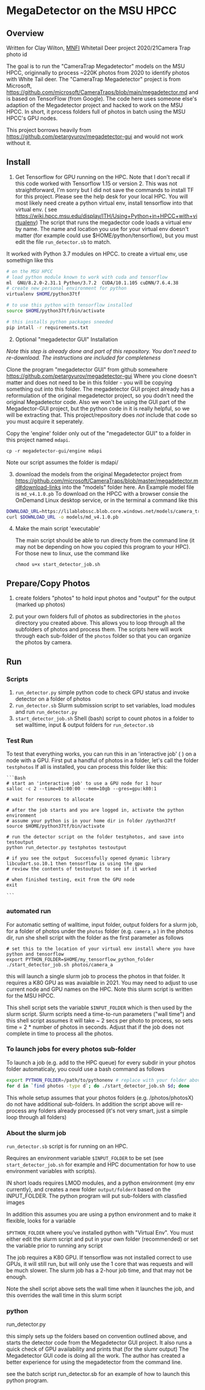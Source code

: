 # MegaDetector on the MSU HPCC

## Overview

Written for Clay Wilton, [MNFI](https://mnfi.anr.msu.edu/) Whitetail Deer project 2020/21Camera Trap photo id

The goal is to run the "CameraTrap Megadetector" models on the MSU HPCC, originnally to process  ~220K photos from 2020 to 
identify photos with White Tail deer.    The "CameraTrap Megadetector"  project is from Microsoft, https://github.com/microsoft/CameraTraps/blob/main/megadetector.md and is based on TensorFlow (from Google).   The code here uses someone else's adaption of 
the Megadetector project and hacked to work on the MSU HPCC.   In short, it process folders full of photos in batch using the MSU HPCC's GPU nodes.  

This project borrows heavily from https://github.com/petargyurov/megadetector-gui and would not work without it.  

## Install

1. Get Tensorflow for GPU running on the HPC.   Note that I don't recall if this code worked with Tensorflow 1.15 or version 2.   This was not straightforward, I'm sorry but I did not save the commands to install TF for this project. Please see the help desk for your local HPC.  You will most likely need create a python virtual env, install tensorflow into that virtual env.  ( see https://wiki.hpcc.msu.edu/display/ITH/Using+Python+in+HPCC+with+virtualenv)    The script that runs the 
megadector code loads a virtual env by name.   The name and location you use for your virtual env doesn't matter (for example could use $HOME/python/tensorflow), but you must edit the file `run_detector.sb` to match.  

It worked with Python 3.7  modules on HPCC.  to create a virtual env, use somethign like this


```Bash
# on the MSU HPCC
# load python module known to work with cuda and tensorflow
ml  GNU/8.2.0-2.31.1 Python/3.7.2  CUDA/10.1.105 cuDNN/7.6.4.38
# create new personal environment for python 
virtualenv $HOME/python37tf

# to use this python with tensorflow installed
source $HOME/python37tf/bin/activate

# this installs python packages sneeded 
pip intall -r requirements.txt
```

2. Optional "megadetector GUI" Installation

*Note this step is already done and part of this repository. You don't need to re-download.  The instructions are included for completeness*

Clone the program "megadetector GUI" from github somewhere   https://github.com/petargyurov/megadetector-gui  Where  you 
clone doesn't matter and does not need to be in this folder -  you will be copying something out into this folder.  The megadetector GUI project already has a reformulation of the original megadetector project, so you dodn't need the original 
Megadetector code.  Also we won't be using the GUI part of the Megadector-GUI project, but the python code in it is really helpful, so we will be extracting that.   This project/repository  does _not_ include that code so you must acquire it seperately.  

Copy the 'engine'  folder only out of the "megadetector GUI" to a folder in this project named `mdapi`. 

   `cp -r megadetector-gui/engine mdapi`

    
Note our script assumes the folder is mdapi/


3. download the models from the original Megadetector project from https://github.com/microsoft/CameraTraps/blob/master/megadetector.md#download-links into the "models" folder here.  An Example model file is `md_v4.1.0.pb`   To download on the HPCC with a browser consie the OnDemand Linux desktop service, or in the terminal a command like this 

```bash
DOWNLOAD_URL=https://lilablobssc.blob.core.windows.net/models/camera_traps/megadetector/md_v4.1.0/md_v4.1.0.pb
curl $DOWNLOAD_URL -o models/md_v4.1.0.pb
```

4. Make the main script 'executable' 

   The main script should be able to run directy from the command line (it may not be depending on how you copied this 
   program to your HPC).   For those new to linux, use the command like

    ```
    chmod u+x start_detector_job.sh
    ```


## Prepare/Copy Photos

1. create folders "photos" to hold input photos and "output" for the output (marked up photos)

2. put your own folders full of photos as subdirectories in the `photos` directory you created above.  This allows you to loop through 
all the subfolders of photos and process them.   The scripts here will work through each sub-folder of the `photos` folder so that you can organize the photos by camera. 

 
## Run

### Scripts

   1.  `run_detector.py`  simple python code to check GPU status and invoke detector on a folder of photos
   2.  `run_detector.sb`  Slurm submission script to set variables, load modules and run `run_detector.py`
   3. `start_detector_job.sh`  Shell (bash) script to count photos in a folder to set walltime, input & output folders for `run_detector.sb`
 
### Test Run

   To test that everything works, you can run this in an 'interactive job' ( ) on a node with a GPU.   First put a handful of photos in a folder, let's call the folder `testphotos`  If all is installed, you can process this folder like this: 

    ```Bash
    # start an 'interactive job' to use a GPU node for 1 hour
    salloc -c 2 --time=01:00:00 --mem=10gb --gres=gpu:k80:1
    
    # wait for resources to allocate
    
    # after the job starts and you are logged in, activate the python environment
    # assume your python is in your home dir in folder /python37tf
    source $HOME/python37tf/bin/activate
    
    # run the detector script on the folder testphotos, and save into testoutput
    python run_detector.py testphotos testoutput
    
    # if you see the output  Successfully opened dynamic library libcudart.so.10.1 then tensorflow is using the gpu
    # review the contents of testoutput to see if it worked
    
    # when finished testing, exit from the GPU node
    exit
    
    ```


### automated run

For automatic setting of walltime, input folder, output folders for a slurm job, for a folder of photos under the `photos` folder
(e.g. `camera_a` ) in the photos dir, run she shell script with the folder as the first parameter as follows
   
```
# set this to the location of your virtual env install where you have python and tensorflow 
export PYTHON_FOLDER=$HOME/my_tensorflow_python_folder 
./start_detector_job.sh photos/camera_a
```

this will launch a single slurm job to process the photos in that folder.  It requires a K80 GPU as was avaialble in 2021. You may need to adjust to use current node and GPU names on the HPC.  Note this slurm script is written for the MSU HPCC. 

This shell script sets the variable  `$INPUT_FOLDER` which is then used by the slurm script.  Slurm scripts need a time-to-run parameters ("wall time") and this shell script assumes it will take ~ 2 secs per photo to process, so sets time = 2 * number of photos in seconds.   Adjust that if the job does not complete in time to process all the photos. 


### To launch jobs for every photos sub-folder 

To launch a job (e.g. add to the HPC queue) for every subdir in your photos folder automaticaly, you could use a bash command as follows 

```sh
export PYTHON_FOLDER=/path/to/pythonenv # replace with your folder above
for d in `find photos -type d`; do ./start_detector_job.sh $d; done
```

This whole setup assumes that your photos folders (e.g. /photos/photosX) do not have additional sub-folders.   In addition the script above will re-process any folders already processed (it's not very smart, just a simple loop through all folders)

### About the slurm job

`run_detector.sb` script is for running on an HPC. 

Requires an environment variable `$INPUT_FOLDER` to be set (see `start_detector_job.sh` for example and HPC documentation for how to use environment variables with scripts). 

IN short loads requires LMOD modules, and a python environment (my env currently),  and creates a new folder 
`output/folderX` based on the INPUT_FOLDER.  The python program will put sub-folders with classfied images

In addition this assumes you are using a python environment and to make it flexible, looks for a variable 

`$PYTHON_FOLDER`  where you've installed python with "Virtual Env".    You must either edit the slurm script and put in your own folder (recommended) or set the variable prior to running any script

The job requires a K80 GPU.  If tensorflow was not installed correct to use GPUs, it will still run, but will only 
use the 1 core that was requests and will be much slower.  The slurm job has a 2-hour job time, and that may not be enough. 

Note the shell script above sets the wall time when it launches the job, and this overrides the wall time in this slurm script

### python 

run_detector.py

this simply sets up the folders based on convention outlined above, and starts the detector code from the 
Megadetector GUI project.  It also runs a quick check of GPU availability and prints that (for the slumr output)
The Megadetector GUI code is doing all the work. The author has created a better experience
for using the megadetector from the command line.    

see the batch script run_detector.sb for an example of how to launch this python program.
